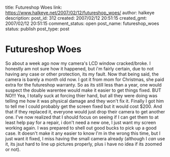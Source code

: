 title: Futureshop Woes
link: https://www.halkeye.net/2007/02/12/futureshop_woes/
author: halkeye
description: 
post_id: 312
created: 2007/02/12 20:51:15
created_gmt: 2007/02/12 20:51:15
comment_status: open
post_name: futureshop_woes
status: publish
post_type: post

# Futureshop Woes

So about a week ago now my camera's LCD window cracked/broke. I honestly am not sure how it happened, but i'm fairly certain, due to not having any case or other protection, its my fault. Now that being said, the camera is barely a month old now. I got it from mom for Christmas, she paid extra for the futureshop warranty. So as its still less than a year, one would suspect the double warentee would make it easier to get things fixed. BUT NO!!! Yea, I totally suck at forcing thier hand, but all they were doing was telling me how it was physical damage and they won't fix it. Finally I got him to tell me I could probably get the screen fixed but it would cost $200. And that if they replaced it, everyone would just drop their camera to get another one. I've now realized that I should focus on seeing if I can get them to at least help pay for a repair, i don't need a new one, I just want my screen working again. I was prepared to shell out good bucks to pick up a good case. It doesn't make it any easier to know I'm in the wrong this time, but I just want it fixed, I miss having the small camera already (although I *can* use it, its jsut hard to line up pictures properly, plus i have no idea if its zoomed or not).